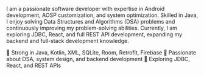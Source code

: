 I am a passionate software developer with expertise in Android development, AOSP customization, and system optimization. Skilled in Java, I enjoy solving Data Structures and Algorithms (DSA) problems and continuously improving my problem-solving abilities.
Currently, I am exploring JDBC, React, and full REST API development, expanding my backend and full-stack development knowledge.

🔹 Strong in Java, Kotlin, XML, SQLite, Room, Retrofit, Firebase
🔹 Passionate about DSA, system design, and backend development
🔹 Exploring JDBC, React, and REST APIs
